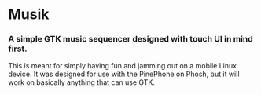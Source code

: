 # Musik
### A simple GTK music sequencer designed with touch UI in mind first.

This is meant for simply having fun and jamming out on a mobile Linux device. It was designed for use with the PinePhone on Phosh, but it will work on basically anything that can use GTK.
